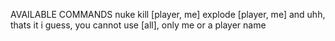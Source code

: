 AVAILABLE COMMANDS
nuke
kill [player, me]
explode [player, me]
and uhh, thats it i guess, you cannot use [all], only me or a player name
